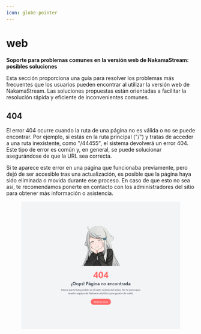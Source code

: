 ```yaml
---
icon: globe-pointer
---
```


# web

**Soporte para problemas comunes en la versión web de NakamaStream: posibles soluciones**

Esta sección proporciona una guía para resolver los problemas más frecuentes que los usuarios pueden encontrar al utilizar la versión web de NakamaStream. Las soluciones propuestas están orientadas a facilitar la resolución rápida y eficiente de inconvenientes comunes.

## 404

El error 404 ocurre cuando la ruta de una página no es válida o no se puede encontrar. Por ejemplo, si estás en la ruta principal ("/") y tratas de acceder a una ruta inexistente, como "/44455", el sistema devolverá un error 404. Este tipo de error es común y, en general, se puede solucionar asegurándose de que la URL sea correcta.

Si te aparece este error en una página que funcionaba previamente, pero dejó de ser accesible tras una actualización, es posible que la página haya sido eliminada o movida durante ese proceso. En caso de que esto no sea así, te recomendamos ponerte en contacto con los administradores del sitio para obtener más información o asistencia.

<div align="left"><figure><img src="../.gitbook/assets/image.png" alt="" width="563"><figcaption></figcaption></figure></div>

